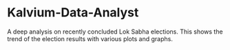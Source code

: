 # Kalvium-Data-Analyst
A deep analysis on recently concluded Lok Sabha elections. This shows the trend of the election results with various plots and graphs.

